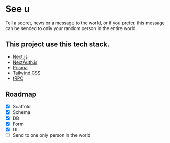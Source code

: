 # See u

Tell a secret, news or a message to the world, or if you prefer, this message can be sended to only your random person in the entire world.

## This project use this tech stack.
- [Next.js](https://nextjs.org)
- [NextAuth.js](https://next-auth.js.org)
- [Prisma](https://prisma.io)
- [Tailwind CSS](https://tailwindcss.com)
- [tRPC](https://trpc.io)

## Roadmap

- [x] Scaffold
- [x] Schema
- [x] DB
- [x] Form
- [x] UI
- [ ] Send to one only person in the world
